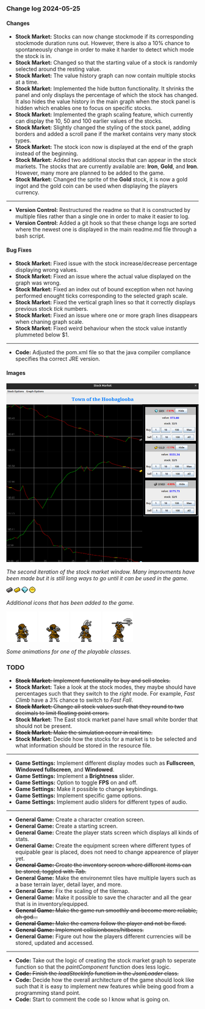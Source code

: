 ### Change log 2024-05-25

#### Changes

- **Stock Market:** Stocks can now change stockmode if its corresponding stockmode duration runs out. However, there is also a 10% chance to spontaneously change in order to make it harder to detect which mode the stock is in.
- **Stock Market:** Changed so that the starting value of a stock is randomly selected around the resting value.
- **Stock Market:** The value history graph can now contain multiple stocks at a time.
- **Stock Market:** Implemented the hide button functionality. It shrinks the panel and only displays the percentage of which the stock has changed. It also hides the value history in the main graph when the stock panel is hidden which enables one to focus on specific stocks.
- **Stock Market:** Implemented the graph scaling feature, which currently can display the 10, 50 and 100 earlier values of the stocks.
- **Stock Market:** Slightly changed the styling of the stock panel, adding borders and added a scroll pane if the market contains very many stock types.
- **Stock Market:** The stock icon now is displayed at the end of the graph instead of the beginning.
- **Stock Market:** Added two additional stocks that can appear in the stock markets. The stocks that are currently available are: **Iron**, **Gold**, and **Iron**. However, many more are planned to be added to the game.
- **Stock Market:** Changed the sprite of the **Gold** stock, it is now a gold ingot and the gold coin can be used when displaying the players currency.

---

- **Version Control:** Restructured the readme so that it is constructed by multiple files rather than a single one in order to make it easier to log.
- **Version Control:** Added a git hook so that these change logs are sorted where the newest one is displayed in the main readme.md file through a bash script.

#### Bug Fixes

- **Stock Market:** Fixed issue with the stock increase/decrease percentage displaying wrong values.
- **Stock Market:** Fixed an issue where the actual value displayed on the graph was wrong.
- **Stock Market:** Fixed an index out of bound exception when not having performed enought ticks corresponding to the selected graph scale.
- **Stock Market:** Fixed the vertical graph lines so that it correctly displays previous stock *tick* numbers.
- **Stock Market:** Fixed an issue where one or more graph lines disappears when chaning graph scale.
- **Stock Market:** Fixed weird behaviour when the stock value instantly plummeted below $1.

---

- **Code:** Adjusted the pom.xml file so that the java compiler compliance specifies tha correct JRE version.

#### Images

![secondStockGraph](/readme_handling/images/2024-05-25/secondStockGraph.png)

*The second iteration of the stock market window. Many improvments have been made but it is still long ways to go until it can be used in the game.*

![ironIngot](/readme_handling/images/2024-05-25/iron.png)
![goldIngot](/readme_handling/images/2024-05-25/gold.png)
![diamond](/readme_handling/images/2024-05-25/diamond.png)
![goldCoin](/readme_handling/images/2024-05-25/gold_coin.png)

*Additional icons that has been added to the game.*

![idle](/readme_handling/images/2024-05-25/idle.gif)
![attackUnarmedGif](/readme_handling/images/2024-05-25/attackUnarmed.gif)
![idleWeapon](/readme_handling/images/2024-05-25/idleWeapon.gif)
![attackWeaponGif](/readme_handling/images/2024-05-25/axe_attack.gif)

*Some animations for one of the playable classes.*

### TODO

- ~~**Stock Market:** Implement functionality to buy and sell stocks.~~
- **Stock Market:** Take a look at the stock modes, they maybe should have percentages such that they switch to the *right* mode. For example, *Fast Climb* have a *3%* chance to switch to *Fast Fall*.
- ~~**Stock Market:** Change all stock values such that they round to two decimals to limit floating point errors.~~
- **Stock Market:** The East stock market panel have small white border that should not be present.
- ~~**Stock Market:** Make the simulation occurr in real time.~~
- **Stock Market:** Decide how the stocks for a market is to be selected and what information should be stored in the resource file.

---

- **Game Settings:** Implement different display modes such as **Fullscreen**, **Windowed fullscreen**, and **Windowed**.
- **Game Settings:** Implement a **Brightness** slider.
- **Game Settings:** Option to toggle **FPS** on and off.
- **Game Settings:** Make it possible to change keybindings.
- **Game Settings:** Implement specific game options.
- **Game Settings:** Implement audio sliders for different types of audio.

---

- **General Game:** Create a character creation screen.
- **General Game:** Create a starting screen.
- **General Game:** Create the player stats screen which displays all kinds of stats.
- **General Game:** Create the equipment screen where different types of equipable gear is placed, does not need to change appearence of player yet.
- ~~**General Game:** Create the inventory screen where different items can be stored, toggled with *Tab*.~~
- **General Game:** Make the environemnt tiles have multiple layers such as a base terrain layer, detail layer, and more.
- **General Game:** Fix the scaling of the tilemap.
- **General Game:** Make it possible to save the character and all the gear that is in inventory/equipped.
- ~~**General Game:** Make the game run smoothly and become more reliable, oh god...~~
- ~~**General Game:** Make the camera follow the player and not be fixed.~~
- ~~**General Game:** Implement collisionboxes/hitboxes.~~
- **General Game:** Figure out how the players different currencies will be stored, updated and accessed.

---

- **Code:** Take out the logic of creating the stock market graph to seperate function so that the *paintComponent* function does less logic.
- ~~**Code:** Finish the *loadStockInfo* function in the *JsonLoader* class.~~
- **Code:** Decide how the overall architecture of the game should look like such that it is easy to implement new features while being good from a programming stand point.
- **Code:** Start to comment the code so I know what is going on.
